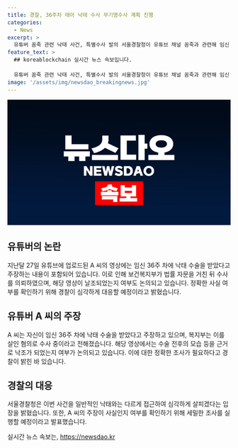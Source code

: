 ```yaml
---
title: 경찰, 36주차 태아 낙태 수사 무기명수사 계획 진행
categories:
  - News
excerpt: >
  유튜버 꼼죽 관련 낙태 사건, 특별수사 발의 서울경찰청이 유튜브 채널 꼼죽과 관련해 임신 36주 차 낙태 사건을 수사 중이며, 관련된 수술과 영상 내용이 사실 여부를 확인하는 중이다. 이에 보건복지부는 살인 혐의로 수사 의뢰를 진행하고 있으며, 처벌 가능한 법률적 측면을 고려 중이다. 이러한 특별한 사안에 대해서는 복지부가 처음으로 수사를 의뢰한 것으로 전해졌다. 현재 수술 담당자와 세부 조직에 대한 수사는 미정이며, 영상의 진위와 합법성에 대한 의혹도 제기되고 있다.
feature_text: >
  ## koreablockchain 실시간 뉴스 속보입니다.

  유튜버 꼼죽 관련 낙태 사건, 특별수사 발의 서울경찰청이 유튜브 채널 꼼죽과 관련해 임신 36주 차 낙태 사건을 수사 중이며, 관련된 수술과 영상 내용이 사실 여부를 확인하는 중이다. 이에 보건복지부는 살인 혐의로 수사 의뢰를 진행하고 있으며, 처벌 가능한 법률적 측면을 고려 중이다. 이러한 특별한 사안에 대해서는 복지부가 처음으로 수사를 의뢰한 것으로 전해졌다. 현재 수술 담당자와 세부 조직에 대한 수사는 미정이며, 영상의 진위와 합법성에 대한 의혹도 제기되고 있다.
image: '/assets/img/newsdao_breakingnews.jpg'
---
```


<p><img src="/assets/img/newsdao_breakingnews.jpg" alt="koreablockchain 속보" /></p>

<h2 data-ke-size="size26">유튜버의 논란</h2>

<p data-ke-size="size16">지난달 27일 유튜브에 업로드된 A 씨의 영상에는 임신 36주 차에 낙태 수술을 받았다고 주장하는 내용이 포함되어 있습니다. 이로 인해 보건복지부가 법률 자문을 거친 뒤 수사를 의뢰하였으며, 해당 영상이 날조되었는지 여부도 논의되고 있습니다. 정확한 사실 여부를 확인하기 위해 경찰이 심각하게 대응할 예정이라고 밝혔습니다.</p>

<h2 data-ke-size="size26">유튜버 A 씨의 주장</h2>

<p data-ke-size="size16">A 씨는 자신이 임신 36주 차에 낙태 수술을 받았다고 주장하고 있으며, 복지부는 이를 살인 혐의로 수사 중이라고 전해졌습니다. 해당 영상에서는 수술 전후의 모습 등을 근거로 낙조가 되었는지 여부가 논의되고 있습니다. 이에 대한 정확한 조사가 필요하다고 경찰이 밝힌 바 있습니다.</p>

<h2 data-ke-size="size26">경찰의 대응</h2>

<p data-ke-size="size16">서울경찰청은 이번 사건을 일반적인 낙태와는 다르게 접근하여 심각하게 살피겠다는 입장을 밝혔습니다. 또한, A 씨의 주장이 사실인지 여부를 확인하기 위해 세밀한 조사를 실행할 예정이라고 발표했습니다.</p>
실시간 뉴스 속보는, <a href="https://newsdao.kr" rel="dofollow">https://newsdao.kr</a>


